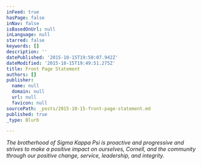 ```yaml
---
inFeed: true
hasPage: false
inNav: false
isBasedOnUrl: null
inLanguage: null
starred: false
keywords: []
description: ''
datePublished: '2015-10-15T19:50:07.942Z'
dateModified: '2015-10-15T19:49:51.275Z'
title: Front Page Statement
authors: []
publisher:
  name: null
  domain: null
  url: null
  favicon: null
sourcePath: _posts/2015-10-15-front-page-statement.md
published: true
_type: Blurb

---
```

_The brotherhood of Sigma Kappa Psi is proactive and progressive and strives to make a positive impact on ourselves, Cornell, and the community through our positive change, service, leadership, and integrity._
